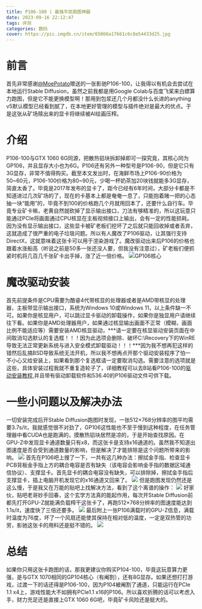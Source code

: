 ```yaml
---
title: P106-100 | 最强平民跑图神器
date: 2023-09-16 22:12:47
tags: 评测
categories: 数码
cover: https://pic.imgdb.cn/item/65066a17661c6c8e54433d25.jpg
---
```

# 前言
首先非常感谢[@MoePotato](https://twitter.com/cnr0002)赠送的一张影驰P106-100，让我得以有机会去尝试在本地运行Stable Diffusion，虽然之前我都是用Google Colab与百度飞桨来白嫖算力跑图，但是它不能更换模型啊！那用到包浆还几个月都没什么长进的anything v5默认模型已经看到腻了，在本地更好管理的模型与插件绝对是最大的优点。于是这张从矿场赎出来的显卡将继续被AI绘画压榨。

# 介绍
P106-100与GTX 1060 6G同源，把散热铝块拆卸掉即可一探究竟，其核心同为GP106，并且显存大小也为6G。P106还有另外一种型号是P106-90，但是它只有3G显存，非常不值得购买。截至本文发出时，在海鲜市场上P106-90价格为50~60元，P106-100价格为80~90元，少喝一杯奶茶加20块钱就能多3G显存，简直太香了。毕竟是2017年发布的显卡了，距今已经有6年时间，大部分卡都是不知道进过几次矿场的了，现在的卡基本上都是奄奄一息了，只能抱着赌一把的心态抽一块“能用”的，毕竟不到100的价格跑几个月就用回本了，还要什么自行车。毕竟专业矿卡嘛，老黄自然就砍掉了显示输出接口，刀法有够精准的，所以这玩意只能通过PCIe将画面通过CPU核显在主板视频接口上输出，会有一定的性能损耗。因为没有显示输出接口，这些显卡被矿老板们挖坏了之后就只能回收掉或者丢弃，这就造成了很严重的电子垃圾问题。所以有人魔改了P106驱动，让其强行支持DirectX，这就意味着这张卡可以用于渲染游戏了。魔改驱动出来后P106的价格也跟着水涨船高（听说之前是50多一张还没人要，但我没有注意过），矿老板们便抓紧时机将几百几千张矿卡出手掉，涨了近一倍价格。
![GP106核心](https://pic.imgdb.cn/item/65066a16661c6c8e54433d10.jpg)

# 魔改驱动安装
首先前提条件是CPU需要为酷睿4代带核显的处理器或者是AMD带核显的处理器，主板带显示输出接口，系统为Windows 10或Windows 11，以上条件缺一不可。如果你是核显用户，可以跳过显卡驱动的卸载操作，如果你是独显用户请继续往下看。如果你是AMD处理器用户，如果通过核显输出画面不正常（模糊，画面比例不能适应等）需要安装AMD核显驱动，***请一定要在核显驱动安装页面在中间取消勾选默认的复选框！！！因为此选项会删除、破坏C:\Recovery下的WinRE导致无法正常更新系统与进入安全模式卸载驱动！！！***因为我不想再犯这样的错然后乱搞BSD导致系统无法开机，所以我不想再点开那个驱动安装程序了怕一不小心又给安装上，如果看到那个复选框请一定要取消勾选。需要注意的选项就是这些，具体安装过程我就不重复造轮子了，详细教程可以去B站看P106-100的[驱动安装教程](https://www.bilibili.com/video/BV1ZN411b7rQ/?spm_id_from=333.337.search-card.all.click&vd_source=0429dcf8db3ccdbe5fbe291617eb6b2a),并且带有驱动卸载软件和536.40的P106驱动文件可供下载。

# 一些小问题以及解决办法
一切安装完成后开Stable Diffusion跑图时发现，一张512×768分辨率的图平均需要3.7s/it，我就感觉很不对劲了，GP106这性能也不至于慢到这种程度，在任务管理器中看CUDA也是跑满的，摸散热铝块居然是凉的，于是开始查找原因。在GPU-Z中发现显卡通道数量只有x8，而这张卡是支持x16通道的。虽然我不知道出图速度是否会受到通道数量的影响，但是解决了才能排除是这个问题所带来的影响。
![](https://pic.imgdb.cn/item/65066c09661c6c8e5443cbec.jpg)
首先在P106吧上搜了一下，一共有这几种办法：擦拭金手指、检查显卡PCB背板金手指上方的耦合电容是否有缺失（该电容会影响金手指的数据区域通信协议）、支撑显卡。首先显卡的耦合电容没有缺失，可以排除掉，擦拭金手指后支撑显卡，插上电脑开机发现它的x16通道又回来了。
![](https://pic.imgdb.cn/item/65066e81661c6c8e54449b5b.jpg)
但是跑图发现仍然还是这么慢，于是我又在万能的贴吧上找解决方法，看到了这个离谱的操作：
![](https://pic.imgdb.cn/item/65066e53661c6c8e54449432.png)
好家伙，贴吧老哥妙手回春，这个玄学方法真的能起作用，每次开Stable Diffusion前都先打开GPU-Z就能满负载榨干这张卡了，再跑512×768分辨率的图速度能达到1.1s/it，速度快了三倍还要多。
![](https://pic.imgdb.cn/item/65066f1e661c6c8e5444ea75.jpg)
最后附上一张P106满载时的GPU-Z信息，满载时温度为76度，坏了一个风扇还能使其保持在相对低的温度，一定是双热管的功劳，影驰这张卡的用料还是挺不错的。
![](https://pic.imgdb.cn/item/65066f1e661c6c8e5444ea69.jpg)

# 总结
如果你只用这张卡跑图的话，那我更建议你购买P104-100，毕竟这玩意算力更强，是与GTX 1070相同的GP104核心（有阉割），还有8G显存。如果还想打打游戏，过渡一下的话还得是P106-100，因为P104被阉割了通道，只能运行在PCIe 1.1 x4上，游戏性能大不如拥有PCIe1.1 x16的P106。所以喜欢折腾的话可以考虑入手，财力充足还是直接上GTX 1060 6G吧，毕竟矿卡风险还是挺大的。
